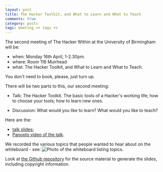 ```yaml
---
layout: post
title: The Hacker Toolkit, and What to Learn and What to Teach
comments: true
category: posts
tags: meeting <+ tags +>
---
```


The second meeting of The Hacker Within at the University of Birmingham will be:

* when: Monday 16th April, 1-2.30pm.
* where: Room 118 Muirhead
* what: The Hacker Toolkit, and What to Learn and What to Teach.

You don't need to book, please, just turn up.

There will be two parts to this, our second meeting:

* Talk: The Hacker Toolkit.  The basic tools of a Hacker's working life; how
  to choose your tools; how to learn new ones.

* Discussion: What would you like to learn?  What would you like to teach?

Here are the:

* [talk
  slides](https://github.com/matthew-brett/thw-toolkit/blob/master/thw_toolkit.pdf);
* [Panopto video of the talk](https://bham.cloud.panopto.eu/Panopto/Pages/Viewer.aspx?id=e0a70311-c006-e996-3e9b-3ed6c372ae28).

We recorded the various topics that people wanted to hear about on the
whiteboard - see: ![Photo of the whiteboard listing
topics](../images/thw_what_to_learn.jpg).

Look at [the Github repository](https://github.com/matthew-brett/thw-toolkit)
for the source material to generate the slides, including copyright
information.
